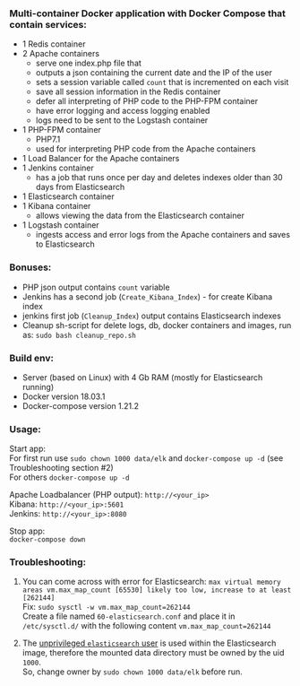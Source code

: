 
### Multi-container Docker application with Docker Compose that contain services:

- 1 Redis container
- 2 Apache containers
    - serve one index.php file that
   	 - outputs a json containing the current date and the IP of the user
   	 - sets a session variable called `count` that is incremented on each visit
    - save all session information in the Redis container
    - defer all interpreting of PHP code to the PHP-FPM container
    - have error logging and access logging enabled
    - logs need to be sent to the Logstash container
- 1 PHP-FPM container
    - PHP7.1
    - used for interpreting PHP code from the Apache containers
- 1 Load Balancer for the Apache containers
- 1 Jenkins container
    - has a job that runs once per day and deletes indexes older than 30 days from Elasticsearch
- 1 Elasticsearch container
- 1 Kibana container
    - allows viewing the data from the Elasticsearch container
- 1 Logstash container
    - ingests access and error logs from the Apache containers and saves to Elasticsearch

### Bonuses:

- PHP json output contains `count` variable
- Jenkins has a second job (`Create_Kibana_Index`) - for create Kibana index
- jenkins first job (`Cleanup_Index`) output contains Elasticsearch indexes
- Cleanup sh-script for delete logs, db, docker containers and images, run as: `sudo bash cleanup_repo.sh`

### Build env:

- Server (based on Linux) with 4 Gb RAM (mostly for Elasticsearch running)
- Docker version 18.03.1
- Docker-compose version 1.21.2

### Usage:

Start app:  
For first run use `sudo chown 1000 data/elk` and `docker-compose up -d` (see Troubleshooting section #2)  
For others `docker-compose up -d`  

Apache Loadbalancer (PHP output): `http://<your_ip>`  
Kibana: `http://<your_ip>:5601`  
Jenkins: `http://<your_ip>:8080`  

Stop app:  
`docker-compose down`

### Troubleshooting:

1. You can come across with error for Elasticsearch: `max virtual memory areas vm.max_map_count [65530] likely too low, increase to at least [262144]`  
Fix: `sudo sysctl -w vm.max_map_count=262144`  
Create a file named `60-elasticsearch.conf` and place it in `/etc/sysctl.d/` with the following content `vm.max_map_count=262144`

2. The [unprivileged `elasticsearch` user][esuser] is used within the Elasticsearch image, therefore the
  mounted data directory must be owned by the uid `1000`.  
  So, change owner by `sudo chown 1000 data/elk` before run.

[esuser]: https://github.com/elastic/elasticsearch-docker/blob/016bcc9db1dd97ecd0ff60c1290e7fa9142f8ddd/templates/Dockerfile.j2#L22

